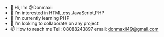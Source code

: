- 👋 Hi, I’m @Donmaxii
- 👀 I’m interested in HTML,css,JavaScript,PHP
- 🌱 I’m currently learning PHP
- 💞️ I’m looking to collaborate on any project 
- 📫 How to reach me Tell: 08088243897 email: donmaxii49@gmail.com

<!---
Donmaxii/Donmaxii is a ✨ special ✨ repository because its `README.md` (this file) appears on your GitHub profile.
You can click the Preview link to take a look at your changes.
--->
